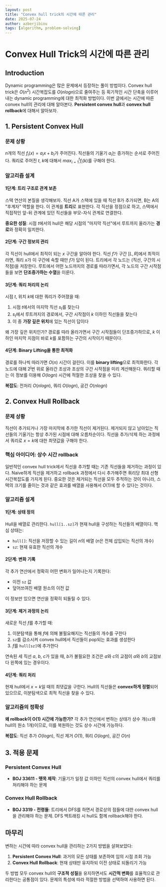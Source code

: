 ```yaml
---
layout: post
title: "Convex hull trick의 시간에 따른 관리"
date: 2025-07-24
author: azberjibiou
tags: [algorithm, problem-solving]
---
```


# Convex Hull Trick의 시간에 따른 관리

## Introduction

Dynamic programming은 많은 문제에서 등장하는 풀이 방법이다. Convex hull trick은 $O(n^2)$ 시간복잡도를 $O(n log n)$으로 줄여주는 등 획기적인 시간 단축을 이루어내는 dynamic programming에 대한 최적화 방법이다.
이번 글에서는 시간에 따른 convex hull의 관리에 대해 알아본다. **Persistent convex hull**과 **convex hull rollback**에 대해서 알아보자.

## 1. Persistent Convex Hull

### 문제 상황

$n$개의 직선 $f_i(x) = a_ix + b_i$가 주어진다. 직선들의 기울기 $a_i$는 증가하는 순서로 주어진다. 쿼리로 주어진 $t$, $k$에 대해서 $max_{i=1}^t f_i(k)$를 구해야 한다.

### 알고리즘 설계

#### 1단계: 트리 구조로 관계 보존

스택 연산의 본질을 생각해보자. 직선 A가 스택에 있을 때 직선 B가 추가되면, B는 A의 "후계자" 역할을 한다.
이 관계를 **트리**로 표현한다. 각 직선을 정점으로 하고, 스택에서 직접적인 앞-뒤 관계에 있던 직선들을 부모-자식 관계로 연결한다.

**중요한 성질**: 시점 $t$에서의 hull은 해당 시점의 "마지막 직선"에서 루트까지 올라가는 **경로**와 정확히 일치한다.

#### 2단계: 구간 정보의 관리

각 직선이 hull에서 최적이 되는 $x$ 구간을 알아야 한다. 직선 $f$가 구간 $[L, R]$에서 최적이라면, 쿼리 $x$가 이 구간에 속할 때만 $f$가 답이 된다.
트리에서 각 노드는 (직선, 구간의 시작점)을 저장한다. 루트에서 어떤 노드까지의 경로를 따라가면서, 각 노드의 구간 시작점들을 보면 **단조증가하는 수열**을 이룬다.

#### 3단계: 쿼리 처리의 논리

시점 $t$, 위치 $k$에 대한 쿼리가 주어졌을 때:
1. 시점 $t$에서의 마지막 직선 $s_t$를 찾는다
2. $s_t$에서 루트까지의 경로에서, 구간 시작점이 $k$ 이하인 직선들을 찾는다
3. 이 중 **가장 깊은 위치**에 있는 직선이 답이다

왜 가장 깊은 위치인가? 경로를 따라 올라가면서 구간 시작점들이 단조증가하므로, $k$ 이하인 마지막 지점이 바로 $k$를 포함하는 구간의 시작이기 때문이다.

#### 4단계: Binary Lifting을 통한 최적화

경로를 하나씩 따라가면 $O(n)$ 시간이 걸린다. 이를 **binary lifting**으로 최적화한다.
각 노드에 대해 $2^j$번 위로 올라간 조상과 조상의 구간 시작점을 미리 계산해둔다. 쿼리할 때는 이 정보를 이용해 $O(log n)$ 시간에 적절한 조상을 찾을 수 있다.

**복잡도**: 전처리 $O(n log n)$, 쿼리 $O(log n)$, 공간 $O(n log n)$

## 2. Convex Hull Rollback

### 문제 상황

직선이 추가되거나 가장 마지막에 추가한 직선이 제거된다. 제거되지 않고 남아있는 직선들의 기울기는 항상 추가된 시점에 대해 오름차순이다. 직선을 추가/삭제 하는 과정에서 쿼리로 $x=k$에 대한 최댓값을 구해야 한다.

### 핵심 아이디어: 상수 시간 rollback

일반적인 convex hull trick에서 직선을 추가할 때는 기존 직선들을 제거하는 과정이 있다. Naive하게 직선을 제거하고 rollback 과정에서 다시 추가해주면 쿼리당 최대 선형 시간복잡도를 가지게 된다.
중요한 것은 제거되는 직선을 모두 추적하는 것이 아니라, 스택의 크기를 줄이는 것과 같은 효과를 배열을 사용해서 $O(1)$에 할 수 있다는 것이다.

### 알고리즘 설계

#### 1단계: 상태 정의

Hull을 배열로 관리한다. `hull[1..sz]`가 현재 hull을 구성하는 직선들의 배열이다. 핵심 상태는:
* `hull[]`: 직선을 저장할 수 있는 길이 $n$의 배열 ($n$은 전체 삽입되는 직선의 개수)
* `sz`: 현재 유효한 직선의 개수

#### 2단계: 변화 기록

각 추가 연산에서 정확히 어떤 변화가 일어나는지 기록한다:
* 이전 `sz` 값
* 덮어쓰여진 배열 원소의 이전 값

이 정보만 있으면 연산을 정확히 되돌릴 수 있다.

#### 3단계: 제거 과정의 논리

새로운 직선 $f$를 추가할 때:
1. 이분탐색을 통해 $f$에 의해 불필요해지는 직선들의 개수를 구한다
2. `sz`를 감소시켜 convex hull에서 직선들이 pop되는 효과를 생성한다
3. $f$를 `hull[sz]`에 추가한다

연속된 세 직선 $a$, $b$, $c$가 있을 때, $b$가 불필요한 조건은 $a$와 $c$의 교점이 $a$와 $b$의 교점보다 왼쪽에 있는 경우이다.

#### 4단계: 쿼리 처리

현재 hull에서 $x=k$일 때의 최댓값을 구한다. Hull의 직선들은 **convex하게 정렬**되어 있으므로, 이분탐색으로 최적 직선을 찾을 수 있다.

### 알고리즘의 정확성

**왜 rollback이 O(1) 시간에 가능한가?** 각 추가 연산에서 변하는 상태가 상수 개(`sz`와 hull의 원소 1개)이므로, 이를 복원하는 것도 상수 시간에 가능하다.

**복잡도**: 직선 추가 $O(log n)$, 직선 제거 $O(1)$, 쿼리 $O(log n)$, 공간 $O(n)$

## 3. 적용 문제

### Persistent Convex Hull
* **BOJ 33611 - 뗏목 제작**: 기울기가 일정 값 이하인 직선의 convex hull에서 쿼리를 처리해야 하는 문제

### Convex Hull Rollback
* **BOJ 3319 - 전령들**: 트리에서 DFS를 하면서 경로상의 점들에 대한 convex hull을 관리해야 하는 문제. DFS 백트래킹 시 hull도 함께 rollback해야 한다.

## 마무리

변하는 시간에 따라 convex hull을 관리하는 2가지 방법을 살펴보았다:
1. **Persistent Convex Hull**: 과거의 모든 상태를 보존하여 임의 시점 조회 가능
2. **Convex Hull Rollback**: 현재 상태만 유지하되 이전 상태로 되돌리기 가능

두 방법 모두 convex hull의 **구조적 성질**을 유지하면서도 **시간적 변화**를 효율적으로 관리한다는 공통점이 있다. 문제의 특성에 따라 적절한 방법을 선택하여 사용하면 된다.
